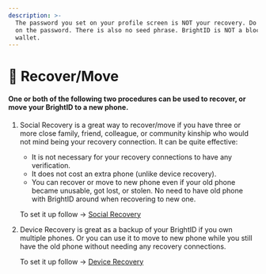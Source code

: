 ```yaml
---
description: >-
  The password you set on your profile screen is NOT your recovery. Do NOT rely
  on the password. There is also no seed phrase. BrightID is NOT a blockchain
  wallet.
---
```


# 🔐 Recover/Move

#### One or both of the following two procedures can be used to recover, or move your BrightID to a new phone.

1.  Social Recovery is a great way to recover/move if you have three or more close family, friend, colleague, or community kinship who would not mind being your recovery connection. It can be quite effective:

    * It is not necessary for your recovery connections to have any verification.
    * It does not cost an extra phone (unlike device recovery).
    * You can recover or move to new phone even if your old phone became unusable, got lost, or stolen. No need to have old phone with BrightID around when recovering to new one.

    To set it up follow -> [Social Recovery](setting-up-social-recovery.md)
2.  Device Recovery is great as a backup of your BrightID if you own multiple phones. Or you can use it to move to new phone while you still have the old phone without needing any recovery connections.

    To set it up follow -> [Device Recovery](device-recovery.md)
